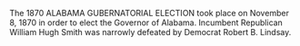 The 1870 ALABAMA GUBERNATORIAL ELECTION took place on November 8, 1870 in order to elect the Governor of Alabama. Incumbent Republican William Hugh Smith was narrowly defeated by Democrat Robert B. Lindsay.
